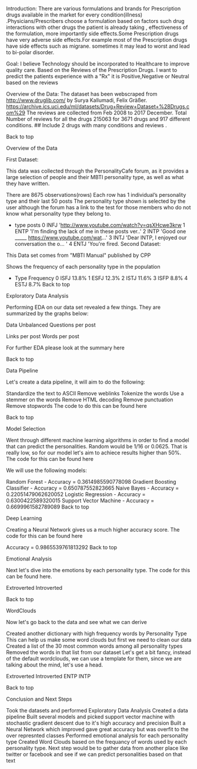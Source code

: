 

Introduction: 
      There are various formulations and brands for Prescription drugs available in the market for every condition(illness)  .Physicians/Prescribers choose a formulation based on factors such drug interactions with other drugs the patient is already taking , effectiveness of the formulation, more importantly side effects.Some Prescription drugs have very adverse side effects.For example most of the Prescription drugs have side effects such as migrane. sometimes it may lead to worst and lead to bi-polar disorder.

Goal:
  I believe Technology should be incorporated  to Healthcare to improve quality care. 
  Based on the Reviews of the Prescription Drugs.
  I want to predict the patients experience with a "Rx" it is Positive,Negative or Neutral based on the reviews 
  
Overview of the Data: 
   The dataset has been webscraped from http://www.druglib.com/ by Surya Kallumadi, Felix Gräßer.
                    https://archive.ics.uci.edu/ml/datasets/Drug+Review+Dataset+%28Drugs.com%29
    The reviews are collected from Feb 2008 to 2017 December. 
    Total Number of reviews for all the drugs 215063 for 3671 drugs and 917 different conditions.
    ## Include 2 drugs with many conditions and reviews .
   
   











Back to top

Overview of the Data

First Dataset:

This data was collected through the PersonalityCafe forum, as it provides a large selection of people and their MBTI personality type, as well as what they have written.

There are 8675 observations(rows)
Each row has 1 individual’s personality type and their last 50 posts
The personality type shown is selected by the user although the forum has a link to the test for those members who do not know what personality type they belong to.
-	type	posts
0	INFJ	'http://www.youtube.com/watch?v=qsXHcwe3krw
1	ENTP	'I'm finding the lack of me in these posts ver..'
2	INTP	'Good one _____ https://www.youtube.com/wat...'
3	INTJ	'Dear INTP, I enjoyed our conversation the o... '
4	ENTJ	'You're fired.
Second Dataset:

This Data set comes from "MBTI Manual" published by CPP

Shows the frequency of each personality type in the population
-	Type	Frequency
0	ISFJ	13.8%
1	ESFJ	12.3%
2	ISTJ	11.6%
3	ISFP	8.8%
4	ESTJ	8.7%
Back to top

Exploratory Data Analysis

Performing EDA on our data set revealed a few things. They are summarized by the graphs below:

Data Unbalanced	Questions per post
	
Links per post	Words per post
	
For further EDA please look at the summary here

Back to top

Data Pipeline

Let's create a data pipeline, it will aim to do the following:

Standardize the text to ASCII
Remove weblinks
Tokenize the words
Use a stemmer on the words
Remove HTML decoding
Remove punctuation
Remove stopwords
The code to do this can be found here



Back to top

Model Selection

Went through different machine learning algorithms in order to find a model that can predict the personalities. Random would be 1/16 or 0.0625. That is really low, so for our model let's aim to achiece results higher than 50%. The code for this can be found here

We will use the following models:

Random Forest - Accuracy = 0.3614985590778098
Gradient Boosting Classifier - Accuracy = 0.650787552823665
Naive Bayes - Accuracy = 0.22051479062620052
Logistic Regression - Accuracy = 0.6300422589320015
Support Vector Machine - Accuracy = 0.6699961582789089
Back to top

Deep Learning

Creating a Neural Network gives us a much higher accuracy score. The code for this can be found here

Accuracy = 0.9865539761813292
Back to top

Emotional Analysis

Next let's dive into the emotions by each personality type. The code for this can be found here.

Extroverted	Introverted
	
Back to top

WordClouds

Now let's go back to the data and see what we can derive

Created another dictionary with high frequency words by Personality Type
This can help us make some word clouds but first we need to clean our data
Created a list of the 30 most common words among all personality types
Removed the words in that list from our dataset
Let's get a bit fancy, instead of the default wordclouds, we can use a template for them, since we are talking about the mind, let's use a head.

Extroverted	Introverted
ENTP	INTP
	
Back to top

Conclusion and Next Steps

Took the datasets and performed Exploratory Data Analysis
Created a data pipeline
Built several models and picked support vector machine with stochastic gradient descent due to it's high accuracy and precision
Built a Neural Network which improved gave great accuracy but was overfit to the over represnted classes
Performed emotional analysis for each personality type
Created Word Clouds based on the frequancy of words used by each personality type.
Next step would be to gather data from another place like twitter or facebook and see if we can predict personalities based on that text
